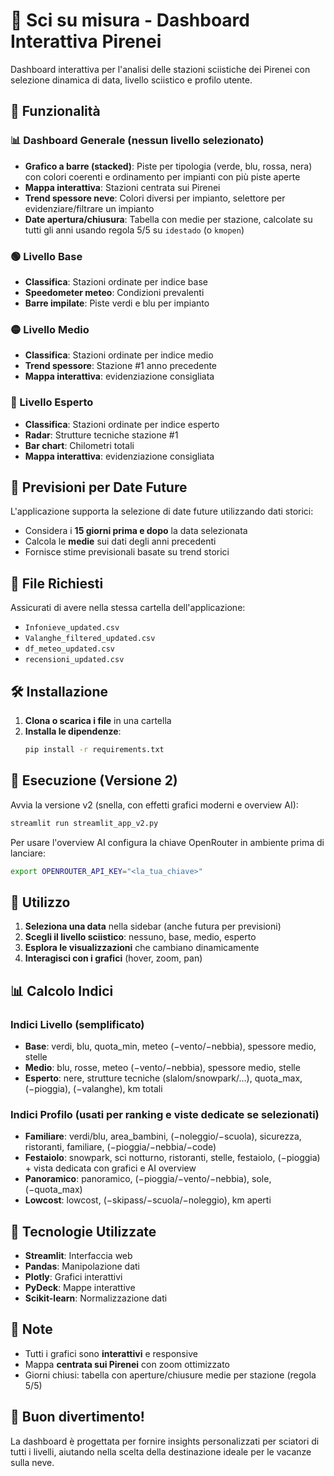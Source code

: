 # 🎿 Sci su misura - Dashboard Interattiva Pirenei

Dashboard interattiva per l'analisi delle stazioni sciistiche dei Pirenei con selezione dinamica di data, livello sciistico e profilo utente.

## 🚀 Funzionalità

### 📊 Dashboard Generale (nessun livello selezionato)
- **Grafico a barre (stacked)**: Piste per tipologia (verde, blu, rossa, nera) con colori coerenti e ordinamento per impianti con più piste aperte
- **Mappa interattiva**: Stazioni centrata sui Pirenei
- **Trend spessore neve**: Colori diversi per impianto, selettore per evidenziare/filtrare un impianto
- **Date apertura/chiusura**: Tabella con medie per stazione, calcolate su tutti gli anni usando regola 5/5 su `idestado` (o `kmopen`)

### 🟢 Livello Base
- **Classifica**: Stazioni ordinate per indice base
- **Speedometer meteo**: Condizioni prevalenti
- **Barre impilate**: Piste verdi e blu per impianto

### 🟡 Livello Medio
- **Classifica**: Stazioni ordinate per indice medio
- **Trend spessore**: Stazione #1 anno precedente
- **Mappa interattiva**: evidenziazione consigliata

### 🔴 Livello Esperto
- **Classifica**: Stazioni ordinate per indice esperto
- **Radar**: Strutture tecniche stazione #1
- **Bar chart**: Chilometri totali
- **Mappa interattiva**: evidenziazione consigliata

## 🔮 Previsioni per Date Future

L'applicazione supporta la selezione di date future utilizzando dati storici:
- Considera i **15 giorni prima e dopo** la data selezionata
- Calcola le **medie** sui dati degli anni precedenti
- Fornisce stime previsionali basate su trend storici

## 📁 File Richiesti

Assicurati di avere nella stessa cartella dell'applicazione:
- `Infonieve_updated.csv`
- `Valanghe_filtered_updated.csv`
- `df_meteo_updated.csv`
- `recensioni_updated.csv`

## 🛠️ Installazione

1. **Clona o scarica i file** in una cartella
2. **Installa le dipendenze**:
   ```bash
   pip install -r requirements.txt
   ```

## 🚀 Esecuzione (Versione 2)

Avvia la versione v2 (snella, con effetti grafici moderni e overview AI):

```bash
streamlit run streamlit_app_v2.py
```

Per usare l'overview AI configura la chiave OpenRouter in ambiente prima di lanciare:

```bash
export OPENROUTER_API_KEY="<la_tua_chiave>"
```

## 🎯 Utilizzo

1. **Seleziona una data** nella sidebar (anche futura per previsioni)
2. **Scegli il livello sciistico**: nessuno, base, medio, esperto
3. **Esplora le visualizzazioni** che cambiano dinamicamente
4. **Interagisci con i grafici** (hover, zoom, pan)

## 📊 Calcolo Indici

### Indici Livello (semplificato)
- **Base**: verdi, blu, quota_min, meteo (−vento/−nebbia), spessore medio, stelle
- **Medio**: blu, rosse, meteo (−vento/−nebbia), spessore medio, stelle
- **Esperto**: nere, strutture tecniche (slalom/snowpark/…), quota_max, (−pioggia), (−valanghe), km totali

### Indici Profilo (usati per ranking e viste dedicate se selezionati)
- **Familiare**: verdi/blu, area_bambini, (−noleggio/−scuola), sicurezza, ristoranti, familiare, (−pioggia/−nebbia/−code)
- **Festaiolo**: snowpark, sci notturno, ristoranti, stelle, festaiolo, (−pioggia) + vista dedicata con grafici e AI overview
- **Panoramico**: panoramico, (−pioggia/−vento/−nebbia), sole, (−quota_max)
- **Lowcost**: lowcost, (−skipass/−scuola/−noleggio), km aperti

## 🎨 Tecnologie Utilizzate

- **Streamlit**: Interfaccia web
- **Pandas**: Manipolazione dati
- **Plotly**: Grafici interattivi
- **PyDeck**: Mappe interattive
- **Scikit-learn**: Normalizzazione dati

## 📝 Note

- Tutti i grafici sono **interattivi** e responsive
- Mappa **centrata sui Pirenei** con zoom ottimizzato
- Giorni chiusi: tabella con aperture/chiusure medie per stazione (regola 5/5)

## 🎿 Buon divertimento!

La dashboard è progettata per fornire insights personalizzati per sciatori di tutti i livelli, aiutando nella scelta della destinazione ideale per le vacanze sulla neve. 